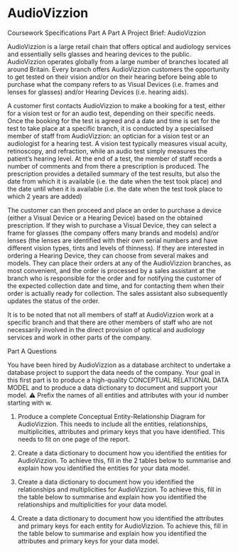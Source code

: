 # AudioVizzion
Coursework Specifications Part A
Part A Project Brief: AudioVizzion

AudioVizzion is a large retail chain that offers optical and audiology services and essentially sells glasses and hearing devices to the public. AudioVizzion operates globally from a large number of branches located all around Britain. Every branch offers AudioVizzion customers the opportunity to get tested on their vision and/or on their hearing before being able to purchase what the company refers to as Visual Devices (i.e. frames and lenses for glasses) and/or Hearing Devices (i.e. hearing aids).

A customer first contacts AudioVizzion to make a booking for a test, either for a vision test or for an audio test, depending on their specific needs. 
Once the booking for the test is agreed and a date and time is set for the test to take place at a specific branch, it is conducted by a specialised member of staff from AudioVizzion: an optician for a vision test or an audiologist for a hearing test.
 A vision test typically measures visual acuity, retinoscopy, and refraction, while an audio test simply measures the patient’s hearing level. At the end of a test, the member of staff records a number of comments and from there a prescription is produced.
 The prescription provides a detailed summary of the test results, but also the date from which it is available (i.e. the date when the test took place) and the date until when it is available (i.e. the date when the test took place to which 2 years are added)

The customer can then proceed and place an order to purchase a device (either a Visual Device or a Hearing Device) based on the obtained prescription.
 If they wish to purchase a Visual Device, they can select a frame for glasses (the company offers many brands and models) and/or lenses (the lenses are identified with their own serial numbers and have different vision types, tints and levels of thinness). 
If they are interested in ordering a Hearing Device, they can choose from several makes and models. They can place their orders at any of the AudioVizzion branches, as most convenient, and the order is processed by a sales assistant at the branch who is responsible for the order and for notifying the customer of the expected collection date and time, and for contacting them when their order is actually ready for collection. The sales assistant also subsequently updates the status of the order.

It is to be noted that not all members of staff at AudioVizzion work at a specific branch and that there are other members of staff who are not necessarily involved in the direct provision of optical and audiology services and work in other parts of the company.

Part A Questions

You have been hired by AudioVizzion as a database architect to undertake a database project to support the data needs of the company. Your goal in this first part is to produce a high-quality CONCEPTUAL RELATIONAL DATA MODEL and to produce a data dictionary to document and support your model. 
⚠️ Prefix the names of all entities and attributes with your id number starting with w.

1)	Produce a complete Conceptual Entity-Relationship Diagram for AudioVizzion. This needs to include all the entities, relationships, multiplicities, attributes and primary keys that you have identified. This needs to fit on one page of the report.

2)	Create a data dictionary to document how you identified the entities for AudioVizzion. To achieve this, fill in the 2 tables below to summarise and explain how you identified the entities for your data model. 
3)	Create a data dictionary to document how you identified the relationships and multiplicities for AudioVizzion. To achieve this, fill in the table below to summarise and explain how you identified the relationships and multiplicities for your data model. 
4)	Create a data dictionary to document how you identified the attributes and primary keys for each entity for AudioVizzion. To achieve this, fill in the table below to summarise and explain how you identified the attributes and primary keys for your data model. 
